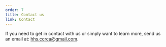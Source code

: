 ```yaml
---
order: 7
title: Contact us
link: Contact
---
```

If you need to get in contact with us or simply want to learn more, send us an email at: [hhs.ccrca@gmail.com](mailto:hhs.ccrca@gmail.com).
